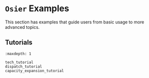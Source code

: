 # `Osier` Examples


This section has examples that guide users from basic usage to more advanced topics.


## Tutorials
```{toctree}
:maxdepth: 1

tech_tutorial
dispatch_tutorial
capacity_expansion_tutorial
```